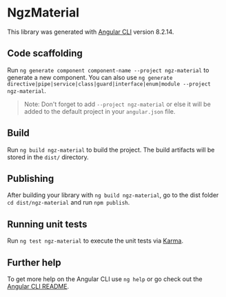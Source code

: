 # NgzMaterial

This library was generated with [Angular CLI](https://github.com/angular/angular-cli) version 8.2.14.

## Code scaffolding

Run `ng generate component component-name --project ngz-material` to generate a new component. You can also use `ng generate directive|pipe|service|class|guard|interface|enum|module --project ngz-material`.
> Note: Don't forget to add `--project ngz-material` or else it will be added to the default project in your `angular.json` file. 

## Build

Run `ng build ngz-material` to build the project. The build artifacts will be stored in the `dist/` directory.

## Publishing

After building your library with `ng build ngz-material`, go to the dist folder `cd dist/ngz-material` and run `npm publish`.

## Running unit tests

Run `ng test ngz-material` to execute the unit tests via [Karma](https://karma-runner.github.io).

## Further help

To get more help on the Angular CLI use `ng help` or go check out the [Angular CLI README](https://github.com/angular/angular-cli/blob/master/README.md).
